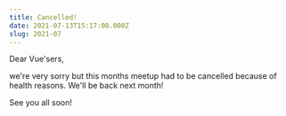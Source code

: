 ```yaml
---
title: Cancelled!
date: 2021-07-13T15:17:00.000Z
slug: 2021-07
---
```


Dear Vue'sers,

we're very sorry but this months meetup had to be cancelled because of health reasons. We'll be back next month!

See you all soon!

